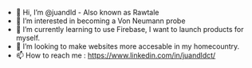 - 👋 Hi, I’m @juandld - Also known as Rawtale
- 👀 I’m interested in becoming a Von Neumann probe
- 🌱 I’m currently learning to use Firebase, I want to launch products for myself.
- 💞️ I’m looking to make websites more accesable in my homecountry.
- 📫 How to reach me : https://www.linkedin.com/in/juandldct/
